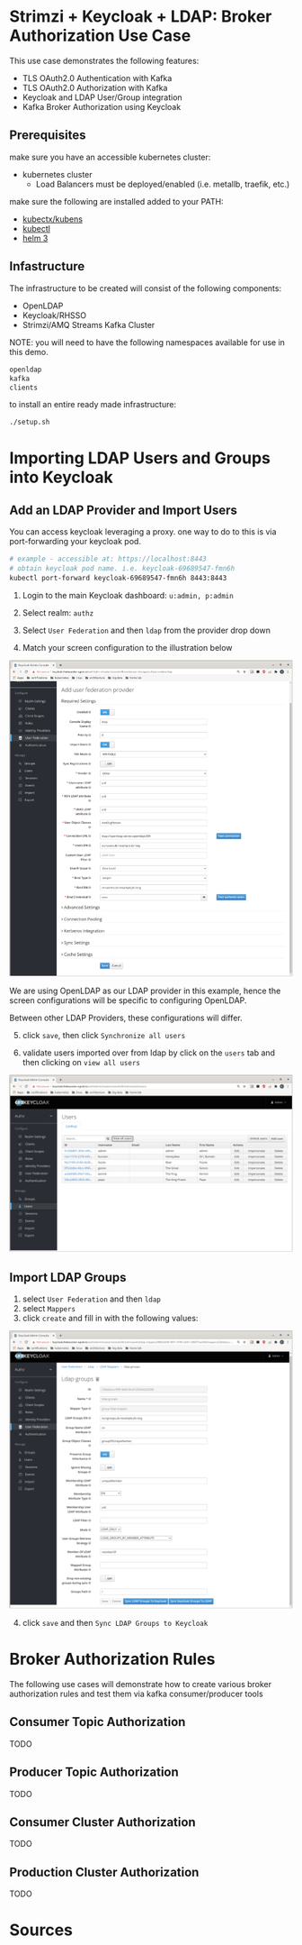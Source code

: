 # Strimzi + Keycloak + LDAP: Broker Authorization Use Case

This use case demonstrates the following features: 

- TLS OAuth2.0 Authentication with Kafka
- TLS OAuth2.0 Authorization with Kafka
- Keycloak and LDAP User/Group integration
- Kafka Broker Authorization using Keycloak 

## Prerequisites

make sure you have an accessible kubernetes cluster: 

- kubernetes cluster
  - Load Balancers must be deployed/enabled (i.e. metallb, traefik, etc.)

make sure the following are installed added to your PATH: 

- [kubectx/kubens](https://github.com/ahmetb/kubectx)
- [kubectl](https://kubernetes.io/docs/tasks/tools/install-kubectl/)
- [helm 3](https://helm.sh/docs/intro/install/)

## Infastructure

The infrastructure to be created will consist of the following components: 

- OpenLDAP
- Keycloak/RHSSO
- Strimzi/AMQ Streams Kafka Cluster

NOTE: you will need to have the following namespaces available for use in this demo. 

```
openldap
kafka
clients
```

to install an entire ready made infrastructure: 

```bash
./setup.sh
```

# Importing LDAP Users and Groups into Keycloak

## Add an LDAP Provider and Import Users

You can access keycloak leveraging a proxy. one way to do to this is via port-forwarding your keycloak pod. 

```bash
# example - accessible at: https://localhost:8443
# obtain keycloak pod name. i.e. keycloak-69689547-fmn6h
kubectl port-forward keycloak-69689547-fmn6h 8443:8443
```

1) Login to the main Keycloak dashboard: `u:admin, p:admin`

2) Select realm: `authz`

3) Select `User Federation` and then `ldap` from the provider drop down

4) Match your screen configuration to the illustration below

![](assets/keycloak-setup-001.png)

We are using OpenLDAP as our LDAP provider in this example, hence the screen configurations will be specific to configuring OpenLDAP. 

Between other LDAP Providers, these configurations will differ. 

5) click `save`, then click `Synchronize all users`

6) validate users imported over from ldap by click on the `users` tab and then clicking on `view all users`

![](assets/keycloak-setup-002.png)

## Import LDAP Groups

1) select `User Federation` and then `ldap` 
2) select `Mappers`
3) click `create` and fill in with the following values: 

![](assets/keycloak-setup-003.png)


4) click `save` and then `Sync LDAP Groups to Keycloak`


# Broker Authorization Rules

The following use cases will demonstrate how to create various broker authorization rules and test them via kafka consumer/producer tools

## Consumer Topic Authorization

TODO

## Producer Topic Authorization

TODO

## Consumer Cluster Authorization

TODO

## Production Cluster Authorization

TODO

# Sources



